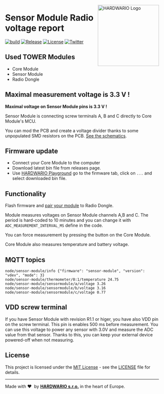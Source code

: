<a href="https://www.hardwario.com/"><img src="https://www.hardwario.com/ci/assets/hw-logo.svg" width="200" alt="HARDWARIO Logo" align="right"></a>

# Sensor Module Radio voltage report

[![build](https://github.com/hardwario/twr-lora-tester/actions/workflows/main.yml/badge.svg)](https://github.com/hardwario/twr-lora-tester/actions/workflows/main.yml)
[![Release](https://img.shields.io/github/release/hardwario/twr-lora-tester.svg)](https://github.com/hardwario/twr-lora-tester/releases)
[![License](https://img.shields.io/github/license/hardwario/twr-lora-tester.svg)](https://github.com/hardwario/twr-lora-tester/blob/master/LICENSE)
[![Twitter](https://img.shields.io/twitter/follow/hardwario_en.svg?style=social&label=Follow)](https://twitter.com/hardwario_en)

## Used TOWER Modules

- Core Module
- Sensor Module
- Radio Dongle

## Maximal measurement voltage is 3.3 V !

**Maximal voltage on Sensor Module pins is 3.3 V !**

Sensor Module is connecting screw terminals A, B and C directly to Core Module's MCU.

You can mod the PCB and create a voltage divider thanks to some unpopulated SMD resistors on the PCB. [See the schematics](https://github.com/hardwario/bc-hardware/tree/master/out/bc-module-sensor).

## Firmware update

- Connect your Core Module to the computer
- Download latest bin file from releases page.
- Use [HARDWARIO Playground](https://www.hardwario.com/download/) go to the firmware tab, click on `...` and select downloaded bin file.

## Functionality

Flash firmware and [pair your module](https://tower.hardwario.com/en/latest/basics/playground-tabs/devices/#pairing-new-devices) to Radio Dongle.

Module measures voltages on Sensor Module channels A,B and C. The period is hard-coded to 10 minutes and you can change it with `ADC_MEASUREMENT_INTERVAL_MS` define in the code.

You can force measurement by pressing the button on the Core Module.

Core Module also measures temperature and battery voltage.

## MQTT topics

```
node/sensor-module/info {"firmware": "sensor-module", "version": "vdev", "mode": 3}
node/sensor-module/thermometer/0:1/temperature 24.75
node/sensor-module/sensormodule/a/voltage 3.26
node/sensor-module/sensormodule/b/voltage 3.16
node/sensor-module/sensormodule/c/voltage 0.77
```

## VDD screw terminal

If you have Sensor Module with revision R1.1 or higer, you have also VDD pin on the screw terminal. This pin is enables 500 ms before measurement. You can use this voltage to power any sensor with 3.0V and measure the ADC value from that sensor.
Thanks to this, you can keep your external device powered-off when not measuring.

## License

This project is licensed under the [MIT License](https://opensource.org/licenses/MIT/) - see the [LICENSE](LICENSE) file for details.

---

Made with &#x2764;&nbsp; by [**HARDWARIO s.r.o.**](https://www.hardwario.com/) in the heart of Europe.
